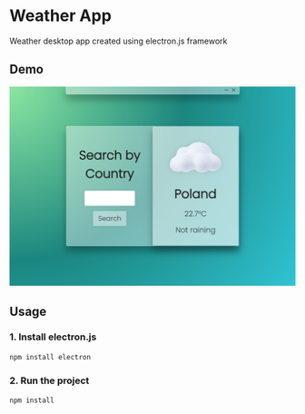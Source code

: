# Weather App

Weather desktop app created using electron.js framework 

## Demo
![DEMO](assets/weather.png)

## Usage

### 1. Install electron.js
```bash
npm install electron
```

### 2. Run the project
```bash
npm install 
```
